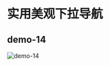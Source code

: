 # 实用美观下拉导航

## demo-14

![demo-14](https://github.com/vxhly/web-demo/blob/master/demo-14/images/demo-14.png)
